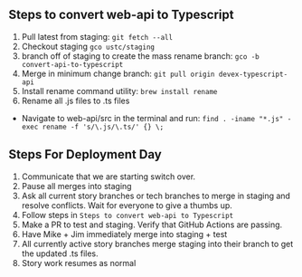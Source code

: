 
## Steps to convert web-api to Typescript
1. Pull latest from staging: ```git fetch --all```
1. Checkout staging ```gco ustc/staging```
1. branch off of staging to create the mass rename branch: ```gco -b convert-api-to-typescript```
1. Merge in minimum change branch: ```git pull origin devex-typescript-api```
1. Install rename command utility: ```brew install rename```
1. Rename all .js files to .ts files
  - Navigate to web-api/src in the terminal and run: ```find . -iname "*.js" -exec rename -f 's/\.js/\.ts/' {} \;```

## Steps For Deployment Day
1. Communicate that we are starting switch over.
1. Pause all merges into staging
1. Ask all current story branches or tech branches to merge in staging and resolve conflicts. Wait for everyone to give a thumbs up.
1. Follow steps in ```Steps to convert web-api to Typescript```
1. Make a PR to test and staging. Verify that GitHub Actions are passing.
1. Have Mike + Jim immediately merge into staging + test
1. All currently active story branches merge staging into their branch to get the updated .ts files.
1. Story work resumes as normal
